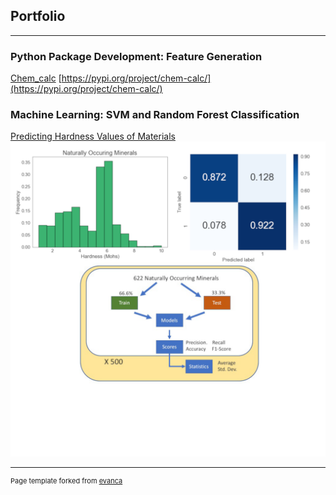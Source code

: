 ## Portfolio

---

### Python Package Development: Feature Generation
[Chem_calc](https://github.com/garne041/chem_calc)
[https://pypi.org/project/chem-calc/](https://pypi.org/project/chem-calc/)

### Machine Learning: SVM and Random Forest Classification
[Predicting Hardness Values of Materials](https://github.com/garne041/garne041.github.io/blob/master/Project1.ipynb)
<img src="images/Project1_Thumbnail2.png?raw=true"/>



<!---
[Project 2 Title](/pdf/sample_presentation.pdf)
<img src="images/dummy_thumbnail.jpg?raw=true"/>

---
[Project 3 Title](http://example.com/)
<img src="images/dummy_thumbnail.jpg?raw=true"/>

---

### Category Name 2

- [Project 1 Title](http://example.com/)
- [Project 2 Title](http://example.com/)
- [Project 3 Title](http://example.com/)
- [Project 4 Title](http://example.com/)
- [Project 5 Title](http://example.com/)

---
--->




---
<p style="font-size:11px">Page template forked from <a href="https://github.com/evanca/quick-portfolio">evanca</a></p>
<!-- Remove above link if you don't want to attibute -->
